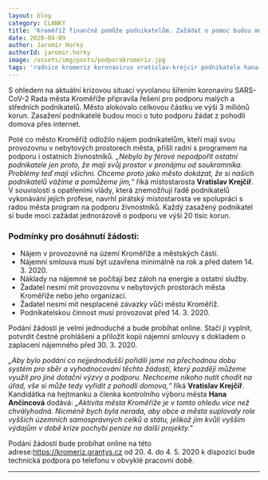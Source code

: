 ```yaml
---
layout: blog
category: CLANKY
title: 'Kroměříž finančně pomůže podnikatelům. Zažádat o pomoc budou moci jednoduše přes internet.'
date: 2020-04-09
author: Jaromír Horký
authorId: jaromir.horky
image: /assets/img/posts/podporakromeriz.jpg
tags: 'radnice kromeriz koronavirus vratislav-krejcir podnikatele hana-ancincova'
---
```

S ohledem na aktuální krizovou situaci vyvolanou šířením koronaviru SARS-CoV-2 Rada města Kroměříže připravila řešení pro podporu malých a středních podnikatelů. Město alokovalo celkovou částku ve výši 3 miliónů korun. Zasažení podnikatelé budou moci o tuto podporu žádat z pohodlí domova přes internet.

Poté co město Kroměříž odložilo nájem podnikatelům, kteří mají svou provozovnu v nebytových prostorech města, přišli radní s programem na podporu i ostatních živnostníků. *„Nebylo by férové nepodpořit ostatní podnikatele jen proto, že mají svůj prostor v pronájmu od soukromníka. Problémy teď mají všichni. Chceme proto jako město dokázat, že si našich podnikatelů vážíme a pomůžeme jim,“* říká místostarosta **Vratislav Krejčíř**.
V souvislosti s opatřeními vlády, která znemožňují řadě podnikatelů vykonávání jejich profese, navrhl pirátský místostarosta ve spolupráci s radou města program na podporu živnostníků. Každý zasažený podnikatel si bude moci zažádat jednorázově o podporu ve výši 20 tisíc korun.

### Podmínky pro dosáhnutí žádosti:
*	Nájem v provozovně na území Kroměříže a městských částí.
*	Nájemní smlouva musí být uzavřena minimálně na rok a před datem 14. 3. 2020.      
*	Náklady na nájemné se počítají bez záloh na energie a ostatní služby.
*	Žadatel nesmí mít provozovnu v nebytových prostorách města Kroměříže nebo jeho organizací. 
*	Žadatel nesmí mít nesplacené závazky vůči městu Kroměříž. 
*	Podnikatelskou činnost musí provozovat před 14. 3. 2020.

Podání žádosti je velmi jednoduché a bude probíhat online. Stačí ji vyplnit, potvrdit čestné prohlášení a přiložit kopii nájemní smlouvy s dokladem o zaplacení nájemného před 30. 3. 2020. 

*„Aby bylo podání co nejjednodušší pořídili jsme na přechodnou dobu systém pro sběr a vyhodnocování těchto žádostí, který později můžeme využít pro jiné dotační výzvy a podporu. Nechceme nikoho nutit chodit na úřad, vše si může tedy vyřídit z pohodlí domova,“* říká **Vratislav Krejčíř**. Kandidátka na hejtmanku a členka kontrolního výboru města **Hana Ančincová** dodává: *„Aktivita města Kroměříže je v tomto ohledu více než chvályhodná. Nicméně bych byla nerada, aby obce a města suplovaly role vyšších územních samosprávných celků a státu, jelikož jim kvůli vyšším výdajům v době krize pochybí peníze na další projekty.”* 

Podání žádostí bude probíhat online na této adrese:https://kromeriz.grantys.cz od 20. 4. do 4. 5. 2020 k dispozici bude technická podpora po telefonu v obvyklé pracovní době.

---

